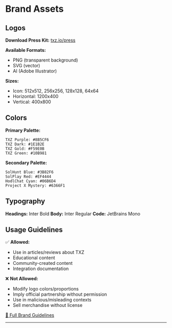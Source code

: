 # Brand Assets

## Logos

**Download Press Kit:** [txz.io/press](#)

**Available Formats:**
- PNG (transparent background)
- SVG (vector)
- AI (Adobe Illustrator)

**Sizes:**
- Icon: 512x512, 256x256, 128x128, 64x64
- Horizontal: 1200x400
- Vertical: 400x800

## Colors

**Primary Palette:**
```
TXZ Purple: #8B5CF6
TXZ Dark: #1E1B2E
TXZ Gold: #F59E0B
TXZ Green: #10B981
```

**Secondary Palette:**
```
SolHunt Blue: #3B82F6
SolPlay Red: #EF4444
HodlChat Cyan: #06B6D4
Project X Mystery: #6366F1
```

## Typography

**Headings:** Inter Bold
**Body:** Inter Regular
**Code:** JetBrains Mono

## Usage Guidelines

✅ **Allowed:**
- Use in articles/reviews about TXZ
- Educational content
- Community-created content
- Integration documentation

❌ **Not Allowed:**
- Modify logo colors/proportions
- Imply official partnership without permission
- Use in malicious/misleading contexts
- Sell merchandise without license

[📖 Full Brand Guidelines](#)

---
